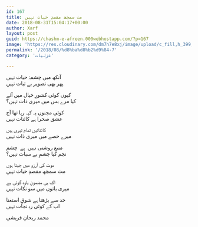 ```yaml
---
id: 167
title: مت سمجھ مقصدِ حیات نہیں
date: 2018-08-31T15:04:17+00:00
author: Xarf
layout: post
guid: https://chashm-e-afreen.000webhostapp.com/?p=167
image: 'https://res.cloudinary.com/dm7h7e8xj/image/upload/c_fill,h_399,w_760/v1501268554/sunrise_ttb9nk.jpg'
permalink: '/2018/08/%d8%ba%d8%b2%d9%84-7'
category: 'غزلیات'

---
```


<span style="font-family: Mehr;">آنکھ میں چشمۂ حیات نہیں</span>  
<span style="font-family: Mehr;">پھر بھی تصویر بے ثبات نہیں</span>

<span style="font-family: Mehr;">کیوں کوئی کشورِ خیال میں آئے</span>  
<span style="font-family: Mehr;">کیا مرے بس میں میری ذات نہیں؟</span>

<span style="font-family: Mehr;">کوئی مجنوں یہ کہہ رہا تھا آج</span>  
<span style="font-family: Mehr;">عشق صحرا ہے کائنات نہیں</span>

<span style="font-family: Mehr;">کائناتیں تمام تیری ہیں</span>  
<span style="font-family: Mehr;">میرے حصے میں میری ذات نہیں</span>

<span style="font-family: Mehr;">منبعِ روشنی نہیں  ہے  چشم</span>  
<span style="font-family: Mehr;">نجم کیا چشمِ بے سبات نہیں؟</span>

<span style="font-family: Mehr;">موت کی آرزو میں جیتا ہوں</span>  
<span style="font-family: Mehr;">مت سمجھ مقصدِ حیات نہیں</span>

<span style="font-family: Mehr;">اک ہی مضمونِ یاوہ گوئی ہے</span>  
<span style="font-family: Mehr;">میری باتوں میں سو نکات نہیں</span>

<span style="font-family: Mehr;">حد سے بڑھتا ہے شوقِ استغنا</span>  
<span style="font-family: Mehr;">اب کے کوئی رہِ نجات نہیں</span>

<span style="font-family: Mehr;">محمد ریحان قریشی</span>
